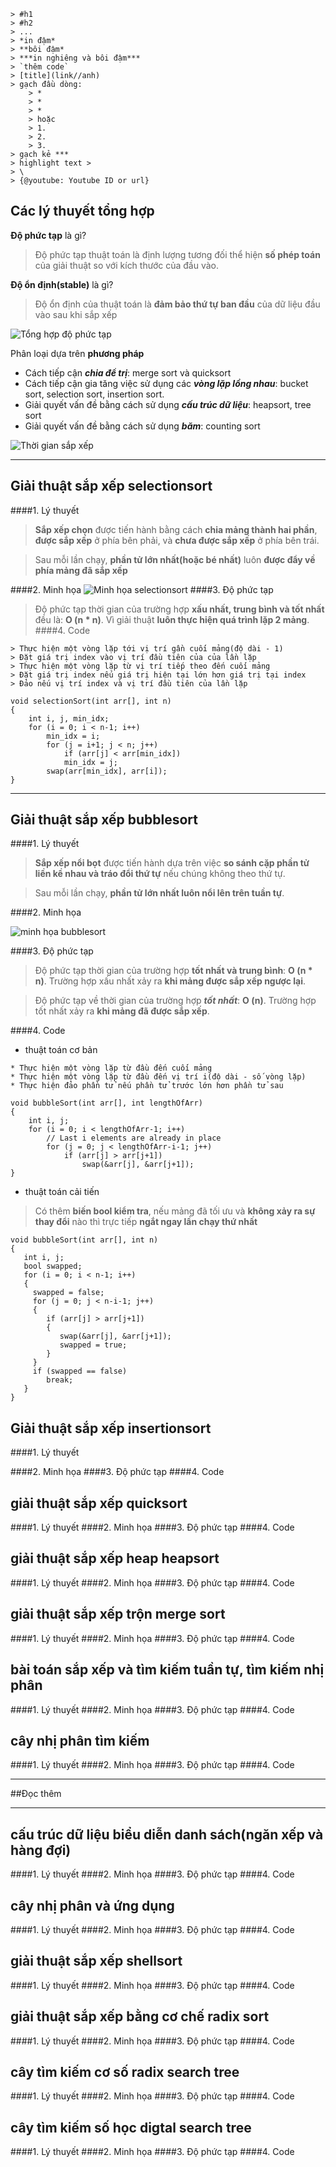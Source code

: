 ```
> #h1
> #h2
> ...
> *in đậm*
> **bôi đậm*
> ***in nghiêng và bôi đậm***
> `thêm code`
> [title](link//anh)
> gạch đầu dòng:
	> *
	> *
	> *
	> hoặc
	> 1.
	> 2.
	> 3.
> gạch kẻ ***
> highlight text >
> \
> {@youtube: Youtube ID or url}
```

## Các lý thuyết tổng hợp

**Độ phức tạp** là gì?
> Độ phức tạp thuật toán là định lượng tương đối thể hiện **số phép toán** của giải thuật so với kích thước của đầu vào.

**Độ ổn định(stable)** là gì?
> Độ ổn định của thuật toán là **đảm bảo thứ tự ban đầu** của dữ liệu đầu vào sau khi sắp xếp

![Tổng hợp độ phức tạp](./image/comparison.jpg)

Phân loại dựa trên **phương pháp**

* Cách tiếp cận ***chia để trị***: merge sort và quicksort
* Cách tiếp cận gia tăng việc sử dụng các ***vòng lặp lồng nhau***:  bucket sort, selection sort, insertion sort.
* Giải quyết vấn đề bằng cách sử dụng ***cấu trúc dữ liệu***: heapsort, tree sort
* Giải quyết vấn đề bằng cách sử dụng ***băm***: counting sort

![Thời gian sắp xếp](./image/timeChange.gif)

***
## Giải thuật sắp xếp selectionsort
####1. Lý thuyết
> **Sắp xếp chọn** được tiến hành bằng cách **chia mảng thành hai phần**, **được sắp xếp** ở phía bên phải, và **chưa được sắp xếp** ở phía bên trái. 

> Sau mỗi lần chạy, **phần tử lớn nhất(hoặc bé nhất)** luôn **được đẩy về phía mảng đã sắp xếp**

####2. Minh họa
![Minh họa selectionsort](./image/selectionSortExample.gif)
####3. Độ phức tạp
> Độ phức tạp thời gian của trường hợp **xấu nhất, trung bình và tốt nhất** đều là: **O (n * n)**. Vì giải thuật **luôn thực hiện quá trình lặp 2 mảng**.
####4. Code
```
> Thực hiện một vòng lặp tới vị trí gần cuối mảng(độ dài - 1)
> Đặt giá trị index vào vị trí đầu tiên của của lần lặp
> Thực hiện một vòng lặp từ vị trí tiếp theo đến cuối mảng
> Đặt giá trị index nếu giá trị hiện tại lớn hơn giá trị tại index
> Đảo nếu vị trí index và vị trí đầu tiên của lần lặp
```
```
void selectionSort(int arr[], int n)
{
    int i, j, min_idx;
    for (i = 0; i < n-1; i++)
	    min_idx = i;
	    for (j = i+1; j < n; j++)
	        if (arr[j] < arr[min_idx])
	        min_idx = j;
		swap(arr[min_idx], arr[i]);
}
```

***

## Giải thuật sắp xếp bubblesort
####1. Lý thuyết
> **Sắp xếp nổi bọt** được tiến hành dựa trên việc **so sánh cặp phần tử liền kề nhau và tráo đổi thứ tự** nếu chúng không theo thứ tự.

> Sau mỗi lần chạy, **phần tử lớn nhất luôn nổi lên trên tuần tự**.

####2. Minh họa

![minh họa bubblesort](./image/bubbleSortExample.gif)

####3. Độ phức tạp
> Độ phức tạp thời gian của trường hợp **tốt nhất và trung bình**: **O (n * n)**. Trường hợp xấu nhất xảy ra **khi mảng được sắp xếp ngược lại**.

> Độ phức tạp về thời gian của trường hợp ***tốt nhất***: **O (n)**. Trường hợp tốt nhất xảy ra **khi mảng đã được sắp xếp**.

####4. Code
* thuật toán cơ bản
```
* Thực hiện một vòng lặp từ đầu đến cuối mảng
* Thực hiện một vòng lặp từ đầu đến vị trí i(độ dài - số vòng lặp)
* Thực hiện đảo phần tử nếu phần tử trước lớn hơn phần tử sau
```
```
void bubbleSort(int arr[], int lengthOfArr)  
{  
    int i, j;  
    for (i = 0; i < lengthOfArr-1; i++)
	    // Last i elements are already in place  
	    for (j = 0; j < lengthOfArr-i-1; j++)  
	        if (arr[j] > arr[j+1])  
	            swap(&arr[j], &arr[j+1]);  
} 
```
* thuật toán cải tiến
> Có thêm **biến bool kiểm tra**, nếu mảng đã tối ưu và **không xảy ra sự thay đổi** nào thì trực tiếp **ngắt ngay lần chạy thứ nhất**
```
void bubbleSort(int arr[], int n) 
{ 
   int i, j; 
   bool swapped; 
   for (i = 0; i < n-1; i++) 
   { 
     swapped = false; 
     for (j = 0; j < n-i-1; j++) 
     { 
        if (arr[j] > arr[j+1]) 
        { 
           swap(&arr[j], &arr[j+1]); 
           swapped = true; 
        } 
     }
     if (swapped == false) 
        break; 
   } 
}
```
## Giải thuật sắp xếp insertionsort
####1. Lý thuyết

####2. Minh họa
####3. Độ phức tạp
####4. Code
## giải thuật sắp xếp quicksort
####1. Lý thuyết
####2. Minh họa
####3. Độ phức tạp
####4. Code
## giải thuật sắp xếp heap heapsort 
####1. Lý thuyết
####2. Minh họa
####3. Độ phức tạp
####4. Code
## giải thuật sắp xếp trộn merge sort
####1. Lý thuyết
####2. Minh họa
####3. Độ phức tạp
####4. Code
## bài toán sắp xếp và tìm kiếm tuần tự, tìm kiếm nhị phân
####1. Lý thuyết
####2. Minh họa
####3. Độ phức tạp
####4. Code
## cây nhị phân tìm kiếm
####1. Lý thuyết
####2. Minh họa
####3. Độ phức tạp
####4. Code

***
##Đọc thêm
***
## cấu trúc dữ liệu biểu diễn danh sách(ngăn xếp và hàng đợi)
####1. Lý thuyết
####2. Minh họa
####3. Độ phức tạp
####4. Code
## cây nhị phân và ứng dụng
####1. Lý thuyết
####2. Minh họa
####3. Độ phức tạp
####4. Code
## giải thuật sắp xếp shellsort
####1. Lý thuyết
####2. Minh họa
####3. Độ phức tạp
####4. Code
## giải thuật sắp xếp bằng cơ chế radix sort
####1. Lý thuyết
####2. Minh họa
####3. Độ phức tạp
####4. Code
## cây tìm kiếm cơ số radix search tree
####1. Lý thuyết
####2. Minh họa
####3. Độ phức tạp
####4. Code
## cây tìm kiếm số học digtal search tree
####1. Lý thuyết
####2. Minh họa
####3. Độ phức tạp
####4. Code
